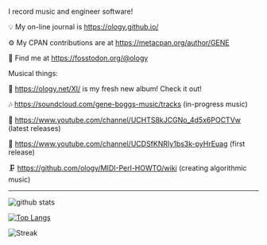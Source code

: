 I record music and engineer software!

💡 My on-line journal is https://ology.github.io/

⚙️ My CPAN contributions are at https://metacpan.org/author/GENE

🙌 Find me at https://fosstodon.org/@ology

Musical things:

🌟 https://ology.net/XI/ is my fresh new album! Check it out!

🎶 https://soundcloud.com/gene-boggs-music/tracks (in-progress music)

🎵 https://www.youtube.com/channel/UCHTS8kJCGNo_4d5x6POCTVw (latest releases)

🐣 https://www.youtube.com/channel/UCDSfKNRIy1bs3k-pyHrEuag (first release)

🗜️ https://github.com/ology/MIDI-Perl-HOWTO/wiki (creating algorithmic music)

----

![github stats](https://github-readme-stats.vercel.app/api?username=ology&count_private=true&show_icons=true)

[![Top Langs](https://github-readme-stats.vercel.app/api/top-langs/?username=ology)](https://github.com/ology/)

![Streak](https://streak-stats.demolab.com/?user=ology&type=png)
